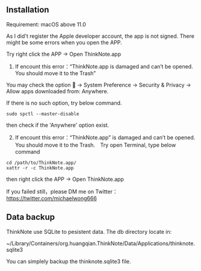 ## Installation

Requirement:  macOS above 11.0

As I did't register the Apple developer account, the app is not signed. There might be some errors when you open the APP.

Try right click the APP -> Open ThinkNote.app

1. If encount this error：“ThinkNote.app is damaged and can’t be opened. You should move it to the Trash”

You may check the option   -> System Preference -> Security & Privacy -> Allow apps downloaded from:  Anywhere.

If there is no such option, try below command.

```
sudo spctl --master-disable
```

then check if the 'Anywhere' option exist.

2. If encount this error：“ThinkNote.app” is damaged and can’t be opened. You should move it to the Trash.　Try open Terminal, type below command 

```
cd /path/to/ThinkNote.app/
xattr -r -c ThinkNote.app
```

then right click the APP -> Open ThinkNote.app

If you failed still，please DM me on Twitter：https://twitter.com/michaelwong666


## Data backup

ThinkNote use SQLite to pesistent data. The db directory locate in: 

~/Library/Containers/org.huangqian.ThinkNote/Data/Applications/thinknote.sqlite3

You can simplely backup the thinknote.sqlite3 file. 

